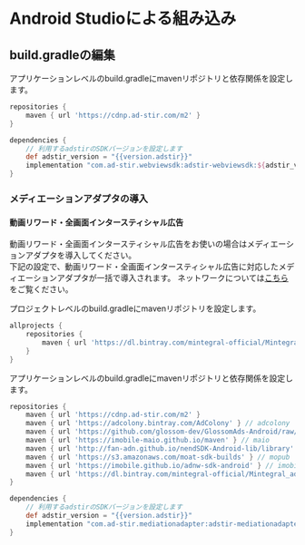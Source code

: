 # Android Studioによる組み込み

## build.gradleの編集
アプリケーションレベルのbuild.gradleにmavenリポジトリと依存関係を設定します。

```groovy hl_lines="5 9"
repositories {
    maven { url 'https://cdnp.ad-stir.com/m2' }
}

dependencies {
    // 利用するadstirのSDKバージョンを設定します
    def adstir_version = "{{version.adstir}}"
    implementation "com.ad-stir.webviewsdk:adstir-webviewsdk:${adstir_version}"
}
```

### メディエーションアダプタの導入


#### 動画リワード・全画面インタースティシャル広告
動画リワード・全画面インタースティシャル広告をお使いの場合はメディエーションアダプタを導入してください。  
下記の設定で、動画リワード・全画面インタースティシャル広告に対応したメディエーションアダプタが一括で導入されます。
ネットワークについては[こちら](../network/index.md)をご覧ください。

プロジェクトレベルのbuild.gradleにmavenリポジトリを設定します。

```groovy hl_lines="1 2 4 5"
allprojects {
    repositories {
        maven { url 'https://dl.bintray.com/mintegral-official/Mintegral_ad_SDK_Android' } // mobvista
    }
}
```

アプリケーションレベルのbuild.gradleにmavenリポジトリと依存関係を設定します。

```groovy hl_lines="12 16"
repositories {
    maven { url 'https://cdnp.ad-stir.com/m2' }
    maven { url 'https://adcolony.bintray.com/AdColony' } // adcolony
    maven { url 'https://github.com/glossom-dev/GlossomAds-Android/raw/master' } // adcorsa
    maven { url 'https://imobile-maio.github.io/maven' } // maio
    maven { url 'http://fan-adn.github.io/nendSDK-Android-lib/library' } // nend
    maven { url 'https://s3.amazonaws.com/moat-sdk-builds' } // mopub
    maven { url 'https://imobile.github.io/adnw-sdk-android' } // imobile
    maven { url 'https://dl.bintray.com/mintegral-official/Mintegral_ad_SDK_Android' } // mobvista
}

dependencies {
    // 利用するadstirのSDKバージョンを設定します
    def adstir_version = "{{version.adstir}}"
    implementation "com.ad-stir.mediationadapter:adstir-mediationadapter:${adstir_version}"
}
```